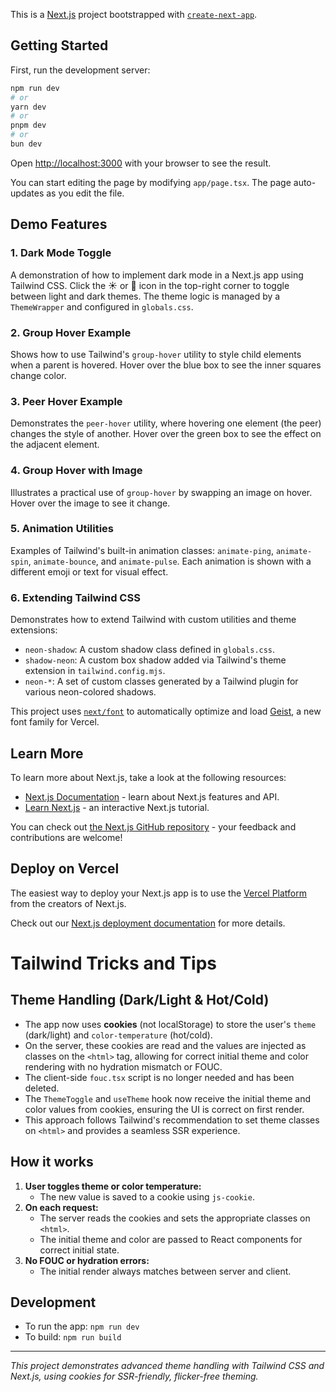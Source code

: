 This is a [Next.js](https://nextjs.org) project bootstrapped with [`create-next-app`](https://nextjs.org/docs/app/api-reference/cli/create-next-app).

## Getting Started

First, run the development server:

```bash
npm run dev
# or
yarn dev
# or
pnpm dev
# or
bun dev
```

Open [http://localhost:3000](http://localhost:3000) with your browser to see the result.

You can start editing the page by modifying `app/page.tsx`. The page auto-updates as you edit the file.

## Demo Features

### 1. Dark Mode Toggle
A demonstration of how to implement dark mode in a Next.js app using Tailwind CSS. Click the ☀️ or 🌙 icon in the top-right corner to toggle between light and dark themes. The theme logic is managed by a `ThemeWrapper` and configured in `globals.css`.

### 2. Group Hover Example
Shows how to use Tailwind's `group-hover` utility to style child elements when a parent is hovered. Hover over the blue box to see the inner squares change color.

### 3. Peer Hover Example
Demonstrates the `peer-hover` utility, where hovering one element (the peer) changes the style of another. Hover over the green box to see the effect on the adjacent element.

### 4. Group Hover with Image
Illustrates a practical use of `group-hover` by swapping an image on hover. Hover over the image to see it change.

### 5. Animation Utilities
Examples of Tailwind's built-in animation classes: `animate-ping`, `animate-spin`, `animate-bounce`, and `animate-pulse`. Each animation is shown with a different emoji or text for visual effect.

### 6. Extending Tailwind CSS
Demonstrates how to extend Tailwind with custom utilities and theme extensions:
- `neon-shadow`: A custom shadow class defined in `globals.css`.
- `shadow-neon`: A custom box shadow added via Tailwind's theme extension in `tailwind.config.mjs`.
- `neon-*`: A set of custom classes generated by a Tailwind plugin for various neon-colored shadows.

This project uses [`next/font`](https://nextjs.org/docs/app/building-your-application/optimizing/fonts) to automatically optimize and load [Geist](https://vercel.com/font), a new font family for Vercel.

## Learn More

To learn more about Next.js, take a look at the following resources:

- [Next.js Documentation](https://nextjs.org/docs) - learn about Next.js features and API.
- [Learn Next.js](https://nextjs.org/learn) - an interactive Next.js tutorial.

You can check out [the Next.js GitHub repository](https://github.com/vercel/next.js) - your feedback and contributions are welcome!

## Deploy on Vercel

The easiest way to deploy your Next.js app is to use the [Vercel Platform](https://vercel.com/new?utm_medium=default-template&filter=next.js&utm_source=create-next-app&utm_campaign=create-next-app-readme) from the creators of Next.js.

Check out our [Next.js deployment documentation](https://nextjs.org/docs/app/building-your-application/deploying) for more details.

# Tailwind Tricks and Tips

## Theme Handling (Dark/Light & Hot/Cold)

- The app now uses **cookies** (not localStorage) to store the user's `theme` (dark/light) and `color-temperature` (hot/cold).
- On the server, these cookies are read and the values are injected as classes on the `<html>` tag, allowing for correct initial theme and color rendering with no hydration mismatch or FOUC.
- The client-side `fouc.tsx` script is no longer needed and has been deleted.
- The `ThemeToggle` and `useTheme` hook now receive the initial theme and color values from cookies, ensuring the UI is correct on first render.
- This approach follows Tailwind's recommendation to set theme classes on `<html>` and provides a seamless SSR experience.

## How it works

1. **User toggles theme or color temperature:**
   - The new value is saved to a cookie using `js-cookie`.
2. **On each request:**
   - The server reads the cookies and sets the appropriate classes on `<html>`.
   - The initial theme and color are passed to React components for correct initial state.
3. **No FOUC or hydration errors:**
   - The initial render always matches between server and client.

## Development
- To run the app: `npm run dev`
- To build: `npm run build`

---

*This project demonstrates advanced theme handling with Tailwind CSS and Next.js, using cookies for SSR-friendly, flicker-free theming.*
